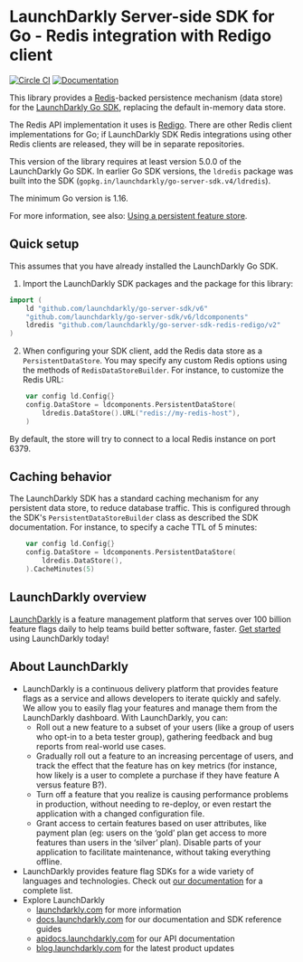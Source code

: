 # LaunchDarkly Server-side SDK for Go - Redis integration with Redigo client

[![Circle CI](https://circleci.com/gh/launchdarkly/go-server-sdk-redis-redigo.svg?style=shield)](https://circleci.com/gh/launchdarkly/go-server-sdk-redis-redigo) [![Documentation](https://img.shields.io/static/v1?label=go.dev&message=reference&color=00add8)](https://pkg.go.dev/github.com/launchdarkly/go-server-sdk-redis-redigo/v2)

This library provides a [Redis](https://redis.io/)-backed persistence mechanism (data store) for the [LaunchDarkly Go SDK](https://github.com/launchdarkly/go-server-sdk), replacing the default in-memory data store.

The Redis API implementation it uses is [Redigo](https://github.com/gomodule/redigo). There are other Redis client implementations for Go; if LaunchDarkly SDK Redis integrations using other Redis clients are released, they will be in separate repositories.

This version of the library requires at least version 5.0.0 of the LaunchDarkly Go SDK. In earlier Go SDK versions, the `ldredis` package was built into the SDK (`gopkg.in/launchdarkly/go-server-sdk.v4/ldredis`).

The minimum Go version is 1.16.

For more information, see also: [Using a persistent feature store](https://docs.launchdarkly.com/v2.0/docs/using-a-persistent-feature-store).

## Quick setup

This assumes that you have already installed the LaunchDarkly Go SDK.

1. Import the LaunchDarkly SDK packages and the package for this library:

```go
import (
    ld "github.com/launchdarkly/go-server-sdk/v6"
    "github.com/launchdarkly/go-server-sdk/v6/ldcomponents"
    ldredis "github.com/launchdarkly/go-server-sdk-redis-redigo/v2"
)
```

2. When configuring your SDK client, add the Redis data store as a `PersistentDataStore`. You may specify any custom Redis options using the methods of `RedisDataStoreBuilder`. For instance, to customize the Redis URL:

```go
    var config ld.Config{}
    config.DataStore = ldcomponents.PersistentDataStore(
        ldredis.DataStore().URL("redis://my-redis-host"),
    )
```

By default, the store will try to connect to a local Redis instance on port 6379.

## Caching behavior

The LaunchDarkly SDK has a standard caching mechanism for any persistent data store, to reduce database traffic. This is configured through the SDK's `PersistentDataStoreBuilder` class as described the SDK documentation. For instance, to specify a cache TTL of 5 minutes:

```go
    var config ld.Config{}
    config.DataStore = ldcomponents.PersistentDataStore(
        ldredis.DataStore(),
    ).CacheMinutes(5)
```

## LaunchDarkly overview

[LaunchDarkly](https://www.launchdarkly.com) is a feature management platform that serves over 100 billion feature flags daily to help teams build better software, faster. [Get started](https://docs.launchdarkly.com/docs/getting-started) using LaunchDarkly today!

## About LaunchDarkly

* LaunchDarkly is a continuous delivery platform that provides feature flags as a service and allows developers to iterate quickly and safely. We allow you to easily flag your features and manage them from the LaunchDarkly dashboard.  With LaunchDarkly, you can:
    * Roll out a new feature to a subset of your users (like a group of users who opt-in to a beta tester group), gathering feedback and bug reports from real-world use cases.
    * Gradually roll out a feature to an increasing percentage of users, and track the effect that the feature has on key metrics (for instance, how likely is a user to complete a purchase if they have feature A versus feature B?).
    * Turn off a feature that you realize is causing performance problems in production, without needing to re-deploy, or even restart the application with a changed configuration file.
    * Grant access to certain features based on user attributes, like payment plan (eg: users on the ‘gold’ plan get access to more features than users in the ‘silver’ plan). Disable parts of your application to facilitate maintenance, without taking everything offline.
* LaunchDarkly provides feature flag SDKs for a wide variety of languages and technologies. Check out [our documentation](https://docs.launchdarkly.com/docs) for a complete list.
* Explore LaunchDarkly
    * [launchdarkly.com](https://www.launchdarkly.com/ "LaunchDarkly Main Website") for more information
    * [docs.launchdarkly.com](https://docs.launchdarkly.com/  "LaunchDarkly Documentation") for our documentation and SDK reference guides
    * [apidocs.launchdarkly.com](https://apidocs.launchdarkly.com/  "LaunchDarkly API Documentation") for our API documentation
    * [blog.launchdarkly.com](https://blog.launchdarkly.com/  "LaunchDarkly Blog Documentation") for the latest product updates
